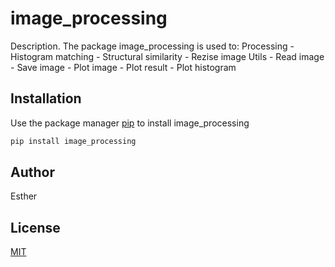 # image_processing

Description. 
The package image_processing is used to:
	Processing
		- Histogram matching
		- Structural similarity
		- Rezise image
	Utils
		- Read image
		- Save image
		- Plot image
		- Plot result
		- Plot histogram
	

## Installation

Use the package manager [pip](https://pip.pypa.io/en/stable/) to install image_processing

```bash
pip install image_processing
```

## Author
Esther 

## License
[MIT](https://choosealicense.com/licenses/mit/)